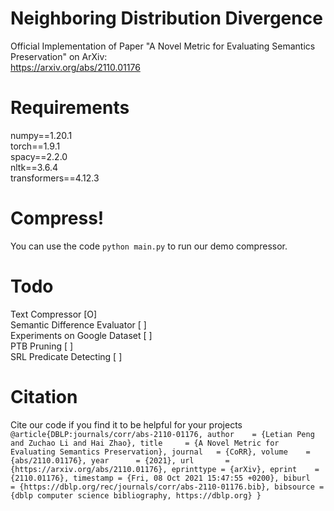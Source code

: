# Neighboring Distribution Divergence
Official Implementation of Paper "A Novel Metric for Evaluating Semantics Preservation" on ArXiv:\
https://arxiv.org/abs/2110.01176

# Requirements
numpy==1.20.1 \
torch==1.9.1 \
spacy==2.2.0 \
nltk==3.6.4 \
transformers==4.12.3

# Compress!
You can use the code
`python main.py`
to run our demo compressor.

# Todo
Text Compressor    \[O\] \
Semantic Difference Evaluator \[ \] \
Experiments on Google Dataset    \[ \] \
PTB Pruning   \[ \] \
SRL Predicate Detecting \[ \]

# Citation
Cite our code if you find it to be helpful for your projects \
`@article{DBLP:journals/corr/abs-2110-01176,
  author    = {Letian Peng and
               Zuchao Li and
               Hai Zhao},
  title     = {A Novel Metric for Evaluating Semantics Preservation},
  journal   = {CoRR},
  volume    = {abs/2110.01176},
  year      = {2021},
  url       = {https://arxiv.org/abs/2110.01176},
  eprinttype = {arXiv},
  eprint    = {2110.01176},
  timestamp = {Fri, 08 Oct 2021 15:47:55 +0200},
  biburl    = {https://dblp.org/rec/journals/corr/abs-2110-01176.bib},
  bibsource = {dblp computer science bibliography, https://dblp.org}
}`
